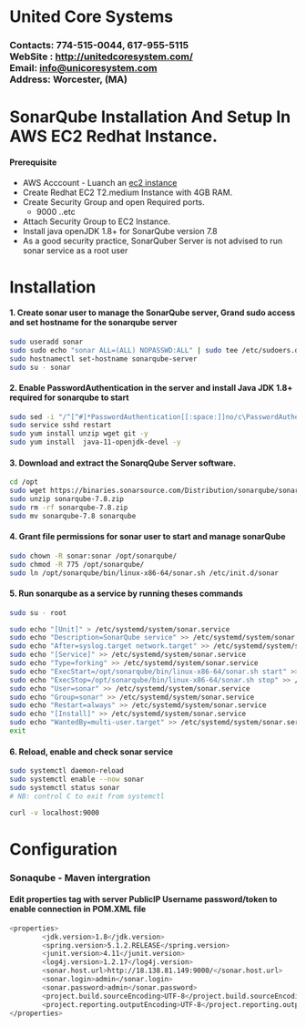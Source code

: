 # United Core Systems
### Contacts: 774-515-0044, 617-955-5115<br> WebSite : <http://unitedcoresystem.com/><br>Email: info@unicoresystem.com <br>Address: Worcester, (MA)

# SonarQube Installation And Setup In AWS EC2 Redhat Instance.
#### Prerequisite
+ AWS Acccount - Luanch an [ec2 instance](../EC2_Instances/README.md)
+ Create Redhat EC2 T2.medium Instance with 4GB RAM.
+ Create Security Group and open Required ports.
   + 9000 ..etc
+ Attach Security Group to EC2 Instance.
+ Install java openJDK 1.8+ for SonarQube version 7.8
+  As a good security practice, SonarQuber Server is not advised to run sonar service as a root user


# Installation

#### 1. Create sonar user to manage the SonarQube server, Grand sudo access and set hostname for the sonarqube server
```sh
sudo useradd sonar
sudo sudo echo "sonar ALL=(ALL) NOPASSWD:ALL" | sudo tee /etc/sudoers.d/sonar
sudo hostnamectl set-hostname sonarqube-server 
sudo su - sonar
```
#### 2. Enable PasswordAuthentication in the server and install Java JDK 1.8+ required for sonarqube to start
```sh
sudo sed -i "/^[^#]*PasswordAuthentication[[:space:]]no/c\PasswordAuthentication yes" /etc/ssh/sshd_config
sudo service sshd restart
sudo yum install unzip wget git -y
sudo yum install  java-11-openjdk-devel -y
```
#### 3. Download and extract the SonarqQube Server software.
```sh
cd /opt
sudo wget https://binaries.sonarsource.com/Distribution/sonarqube/sonarqube-7.8.zip
sudo unzip sonarqube-7.8.zip
sudo rm -rf sonarqube-7.8.zip
sudo mv sonarqube-7.8 sonarqube
```
#### 4. Grant file permissions for sonar user to start and manage sonarQube
```sh
sudo chown -R sonar:sonar /opt/sonarqube/
sudo chmod -R 775 /opt/sonarqube/
sudo ln /opt/sonarqube/bin/linux-x86-64/sonar.sh /etc/init.d/sonar
```
#### 5. Run sonarqube as a service by running theses commands
```sh
sudo su - root
```

```sh
sudo echo "[Unit]" > /etc/systemd/system/sonar.service
sudo echo "Description=SonarQube service" >> /etc/systemd/system/sonar.service
sudo echo "After=syslog.target network.target" >> /etc/systemd/system/sonar.service
sudo echo "[Service]" >> /etc/systemd/system/sonar.service
sudo echo "Type=forking" >> /etc/systemd/system/sonar.service
sudo echo "ExecStart=/opt/sonarqube/bin/linux-x86-64/sonar.sh start" >> /etc/systemd/system/sonar.service 
sudo echo "ExecStop=/opt/sonarqube/bin/linux-x86-64/sonar.sh stop" >> /etc/systemd/system/sonar.service
sudo echo "User=sonar" >> /etc/systemd/system/sonar.service
sudo echo "Group=sonar" >> /etc/systemd/system/sonar.service
sudo echo "Restart=always" >> /etc/systemd/system/sonar.service
sudo echo "[Install]" >> /etc/systemd/system/sonar.service
sudo echo "WantedBy=multi-user.target" >> /etc/systemd/system/sonar.service
exit
```
#### 6. Reload, enable and check sonar service 
```sh
sudo systemctl daemon-reload
sudo systemctl enable --now sonar
sudo systemctl status sonar
# NB: control C to exit from systemctl 
```
```sh
curl -v localhost:9000
```

# Configuration

### Sonaqube - Maven intergration  

#### Edit properties tag with server PublicIP Username password/token to enable connection in POM.XML file
```sh
<properties>
		<jdk.version>1.8</jdk.version>
		<spring.version>5.1.2.RELEASE</spring.version>
		<junit.version>4.11</junit.version>
		<log4j.version>1.2.17</log4j.version>
		<sonar.host.url>http://18.138.81.149:9000/</sonar.host.url>
		<sonar.login>admin</sonar.login>
		<sonar.password>admin</sonar.password> 
		<project.build.sourceEncoding>UTF-8</project.build.sourceEncoding>
		<project.reporting.outputEncoding>UTF-8</project.reporting.outputEncoding>
</properties>
```
